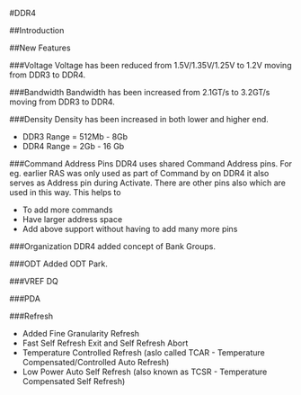 #DDR4

##Introduction

##New Features

###Voltage 
Voltage has been reduced from 1.5V/1.35V/1.25V to 1.2V moving from DDR3 to DDR4.

###Bandwidth
Bandwidth has been increased from 2.1GT/s to 3.2GT/s moving from DDR3 to DDR4.

###Density
Density has been increased in both lower and higher end. 
* DDR3 Range = 512Mb - 8Gb
* DDR4 Range = 2Gb - 16 Gb

###Command Address Pins
DDR4 uses shared Command Address pins. For eg. earlier RAS was only used as part of Command by on DDR4 it also serves as Address pin during Activate. There are other pins also which are used in this way. This helps to
* To add more commands
* Have larger address space
* Add above support without having to add many more pins

###Organization
DDR4 added concept of Bank Groups.

###ODT
Added ODT Park.

###VREF DQ

###PDA

###Refresh
* Added Fine Granularity Refresh
* Fast Self Refresh Exit and Self Refresh Abort
* Temperature Controlled Refresh (aslo called TCAR - Temperature Compensated/Controlled Auto Refresh)
* Low Power Auto Self Refresh (also known as TCSR - Temperature Compensated Self Refresh)

